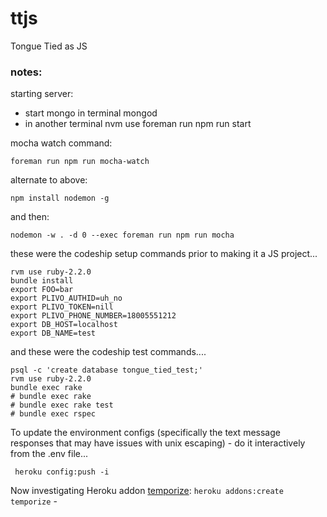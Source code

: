 # ttjs
Tongue Tied as JS


### notes:

starting server:
- start mongo in terminal
    mongod
- in another terminal
    nvm use
    foreman run npm run start


mocha watch command:

    foreman run npm run mocha-watch
    
alternate to above:

    npm install nodemon -g

and then:

    nodemon -w . -d 0 --exec foreman run npm run mocha

these were the codeship setup commands prior to making it a JS project...

    rvm use ruby-2.2.0
    bundle install
    export FOO=bar
    export PLIVO_AUTHID=uh_no
    export PLIVO_TOKEN=nill
    export PLIVO_PHONE_NUMBER=18005551212
    export DB_HOST=localhost
    export DB_NAME=test

and these were the codeship test commands....

    psql -c 'create database tongue_tied_test;'
    rvm use ruby-2.2.0
    bundle exec rake
    # bundle exec rake
    # bundle exec rake test
    # bundle exec rspec
    
To update the environment configs (specifically the text message responses that may have issues with unix escaping) - do it interactively from the .env file...

     heroku config:push -i
     
Now investigating Heroku addon [temporize](https://devcenter.heroku.com/articles/temporize#basic-concepts): `heroku addons:create temporize` - 
